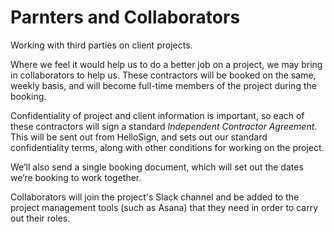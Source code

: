 # Parnters and Collaborators

Working with third parties on client projects.

Where we feel it would help us to do a better job on a project, we may bring in collaborators to help us. These contractors will be booked on the same, weekly basis, and will become full-time members of the project during the booking.

Confidentiality of project and client information is important, so each of these contractors will sign a standard _Independent Contractor Agreement_. This will be sent out from HelloSign, and sets out our standard confidentiality terms, along with other conditions for working on the project.

We’ll also send a single booking document, which will set out the dates we’re booking to work together.

Collaborators will join the project's Slack channel and be added to the project management tools (such as Asana) that they need in order to carry out their roles.
